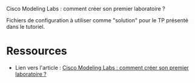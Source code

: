 Cisco Modeling Labs : comment créer son premier laboratoire ?

Fichiers de configuration à utiliser comme "solution" pour le TP présenté dans le tutoriel.

# Ressources

- Lien vers l'article : [Cisco Modeling Labs : comment créer son premier laboratoire ?](https://www.it-connect.fr/cisco-modeling-labs-comment-creer-son-premier-laboratoire/)